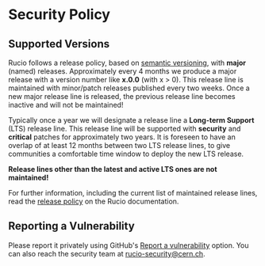 # Security Policy

## Supported Versions

Rucio follows a release policy, based on [semantic versioning](https://semver.org),
with **major** (named) releases. Approximately every 4 months we produce a major
release with a version number like **x.0.0** (with x > 0). This release line is
maintained with minor/patch releases published every two weeks. Once a new major
release line is released, the previous release line becomes inactive and will
not be maintained!

Typically once a year we will designate a release line a **Long-term Support** (LTS)
release line. This release line will be supported with **security** and **critical**
patches for approximately two years. It is foreseen to have an overlap of at least
12 months between two LTS release lines, to give communities a comfortable time
window to deploy the new LTS release.

**Release lines other than the latest and active LTS ones are not maintained!**

For further information, including the current list of maintained release lines,
read the [release policy](https://rucio.cern.ch/documentation/started/releasepolicy)
on the Rucio documentation.

## Reporting a Vulnerability

Please report it privately using GitHub's [Report a vulnerability](https://github.com/rucio/rucio/security/advisories/new)
option. You can also reach the security team at rucio-security@cern.ch.
